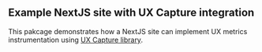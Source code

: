 ## Example NextJS site with UX Capture integration

This pakcage demonstrates how a NextJS site can implement UX metrics instrumentation using [UX Capture library](https://github.com/meetup/ux-capture).

